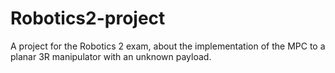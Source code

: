 # Robotics2-project
A project for the Robotics 2 exam, about the implementation of the MPC to a planar 3R manipulator with an unknown payload.

